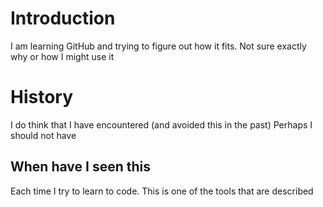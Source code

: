 # Introduction
I am learning GitHub and trying to figure out how it fits. 
Not sure exactly why or how I might use it

# History
I do think that I have encountered (and avoided this in the past)
Perhaps I should not have 

## When have I seen this
Each time I try to learn to code. 
This is one of the tools that are described

